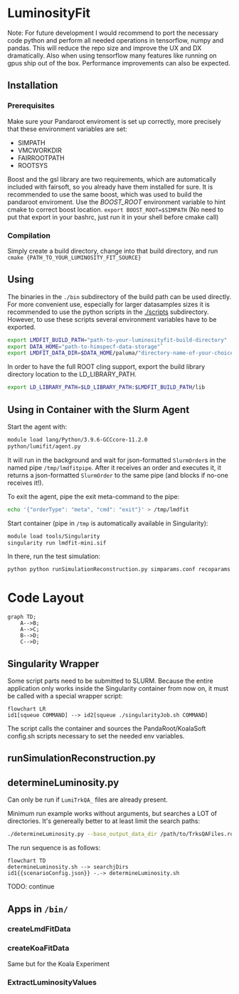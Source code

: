 # LuminosityFit

Note: For future development I would recommend to port the necessary code python and perform all needed operations in tensorflow, numpy and pandas. This will reduce the repo size and improve the UX and DX dramatically. Also when using tensorflow many features like running on gpus ship out of the box. Performance improvements can also be expected.

## Installation

### Prerequisites
Make sure your Pandaroot enviroment is set up correctly, more precisely that these environment variables are set:
- SIMPATH
- VMCWORKDIR
- FAIRROOTPATH
- ROOTSYS

Boost and the gsl library are two requirements, which are automatically included with fairsoft, so you already have them installed for sure. It is recommended to use the same boost, which was used to build the pandaroot enviroment. Use the *BOOST_ROOT* environment variable to hint cmake to correct boost location.
`export BOOST_ROOT=$SIMPATH`
(No need to put that export in your bashrc, just run it in your shell before cmake call)

### Compilation
Simply create a build directory, change into that build directory, and run `cmake {PATH_TO_YOUR_LUMINOSITY_FIT_SOURCE}`

## Using
The binaries in the `./bin` subdirectory of the build path can be used directly. For more convenient use, especially for larger datasamples sizes it is recommended to use the python scripts in the [./scripts](https://github.com/spflueger/LuminosityFit/tree/master/scripts) subdirectory. However, to use these scripts several environment variables have to be exported.

```bash
export LMDFIT_BUILD_PATH="path-to-your-luminosityfit-build-directory"
export DATA_HOME="path-to-himspecf-data-storage"`
export LMDFIT_DATA_DIR=$DATA_HOME/paluma/"directory-name-of-your-choice"
```

In order to have the full ROOT cling support, export the build library directory location to the LD_LIBRARY_PATH.

```bash
export LD_LIBRARY_PATH=$LD_LIBRARY_PATH:$LMDFIT_BUILD_PATH/lib
``` 

## Using in Container with the Slurm Agent

Start the agent with:

```bash
module load lang/Python/3.9.6-GCCcore-11.2.0
python/lumifit/agent.py
```

It will run in the background and wait for json-formatted `SlurmOrder`s in the named pipe `/tmp/lmdfitpipe`. After it receives an order and executes it, it returns a json-formatted `SlurmOrder` to the same pipe (and blocks if no-one receives it!).

To exit the agent, pipe the exit meta-command to the pipe:

```bash
echo '{"orderType": "meta", "cmd": "exit"}' > /tmp/lmdfit
```

Start container (pipe in `/tmp` is automatically available in Singularity):

```bash
module load tools/Singularity
singularity run lmdfit-mini.sif
```

In there, run the test simulation:

```bash
python python runSimulationReconstruction.py simparams.conf recoparams.conf
```

# Code Layout

```mermaid
graph TD;
    A-->B;
    A-->C;
    B-->D;
    C-->D;
```

## Singularity Wrapper

Some script parts need to be submitted to SLURM. Because the entire application only works inside the Singularity container from now on, it must be called with a special wrapper script:

```mermaid
flowchart LR
id1[squeue COMMAND] --> id2[squeue ./singularityJob.sh COMMAND]
```

The script calls the container and sources the PandaRoot/KoalaSoft config.sh scripts necessary to set the needed env variables.

## runSimulationReconstruction.py

## determineLuminosity.py

Can only be run if `LumiTrkQA_` files are already present.

Minimum run example works without arguments, but searches a LOT of directories. It's genereally better to at least limit the search paths:

```bash
./determineLuminosity.py --base_output_data_dir /path/to/TrksQAFiles.root
```

The run sequence is as follows:

```mermaid
flowchart TD
determineLuminosity.sh --> searchjDirs
id1{{scenarioConfig.json}} -.-> determineLuminosity.sh
```

TODO: continue

## Apps in `/bin/`

### createLmdFitData


### createKoaFitData

Same but for the Koala Experiment

### ExtractLuminosityValues
